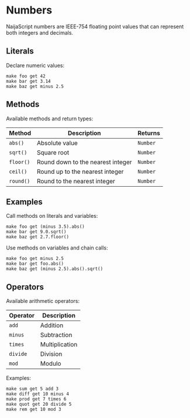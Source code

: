 # Numbers

NaijaScript numbers are IEEE-754 floating point values that can represent both integers and decimals.

## Literals

Declare numeric values:

```naijascript
make foo get 42
make bar get 3.14
make baz get minus 2.5
```

## Methods

Available methods and return types:

| Method    | Description                       | Returns  |
| --------- | --------------------------------- | -------- |
| `abs()`   | Absolute value                    | `Number` |
| `sqrt()`  | Square root                       | `Number` |
| `floor()` | Round down to the nearest integer | `Number` |
| `ceil()`  | Round up to the nearest integer   | `Number` |
| `round()` | Round to the nearest integer      | `Number` |

## Examples

Call methods on literals and variables:

```naijascript
make foo get (minus 3.5).abs()
make bar get 9.0.sqrt()
make baz get 2.7.floor()
```

Use methods on variables and chain calls:

```naijascript
make foo get minus 2.5
make bar get foo.abs()
make baz get (minus 2.5).abs().sqrt()
```

## Operators

Available arithmetic operators:

| Operator | Description    |
| -------- | -------------- |
| `add`    | Addition       |
| `minus`  | Subtraction    |
| `times`  | Multiplication |
| `divide` | Division       |
| `mod`    | Modulo         |

Examples:

```naijascript
make sum get 5 add 3
make diff get 10 minus 4
make prod get 7 times 6
make quot get 20 divide 5
make rem get 10 mod 3
```

